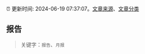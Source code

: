 :alarm_clock: 更新时间: 2024-06-19 07:37:07。[文章来源](/README.md)、[文章分类](/TAGS.md)

## 报告


> 关键字：`报告`、`月报`



